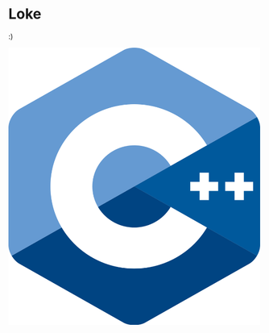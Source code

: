 # Loke
:)

<!-- Markdown syntax doesn't support resizing of images -->
<img src="https://github.com/StudyRealm/Loke/blob/main/.graphics/c-plus-plus-wallpapers.png"  width="500" height="550" alt="C++ logo" align="center"> 
